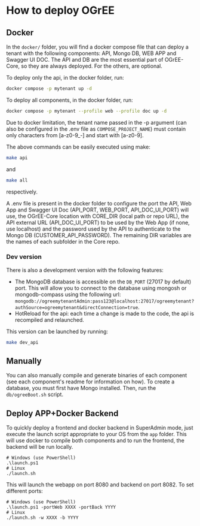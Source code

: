 # How to deploy OGrEE

## Docker

In the `docker/` folder, you will find a docker compose file that can deploy a tenant with the following components: API, Mongo DB, WEB APP and Swagger UI DOC. The API and DB are the most essential part of OGrEE-Core, so they are always deployed. For the others, are optional.

To deploy only the api, in the docker folder, run:

```bash
docker compose -p mytenant up -d
```

To deploy all components, in the docker folder, run:

```bash
docker compose -p mytenant --profile web --profile doc up -d
```

Due to docker limitation, the tenant name passed in the -p argument (can also be configured in the .env file as `COMPOSE_PROJECT_NAME`) must contain only characters from [a-z0-9_-] and start with [a-z0-9].

The above commands can be easily executed using make:

```bash
make api
```

and

```bash
make all
```

respectively.

A .env file is present in the docker folder to configure the port the API, Web App and Swagger UI Doc (API_PORT, WEB_PORT, API_DOC_UI_PORT) will use, the OGrEE-Core location with CORE_DIR (local path or repo URL), the API external URL (API_DOC_UI_PORT) to be used by the Web App (if none, use localhost) and the password used by the API to authenticate to the Mongo DB (CUSTOMER_API_PASSWORD). The remaining DIR variables are the names of each subfolder in the Core repo.

### Dev version

There is also a development version with the following features:

* The MongoDB database is accessible on the `DB_PORT` (27017 by default) port. This will allow you to connect to the database using mongosh or mongodb-compass using the following url: `mongodb://ogreemytenantAdmin:pass123@localhost:27017/ogreemytenant?authSource=ogreemytenant&directConnection=true`.
* HotReload for the api: each time a change is made to the code, the api is recompiled and relaunched.

This version can be launched by running:

```bash
make dev_api
```

## Manually

You can also manually compile and generate binaries of each component (see each component's readme for information on how). To create a database, you must first have Mongo installed. Then, run the `db/ogreeBoot.sh` script.

## Deploy APP+Docker Backend

To quickly deploy a frontend and docker backend in SuperAdmin mode, just execute the launch script appropriate to your OS from the `app` folder. This will use docker to compile both components and to run the frontend, the backend will be run locally.

```console
# Windows (use PowerShell)
.\launch.ps1
# Linux 
./launch.sh
```

This will launch the webapp on port 8080 and backend on port 8082. To set different ports:

```console
# Windows (use PowerShell)
.\launch.ps1 -portWeb XXXX -portBack YYYY
# Linux 
./launch.sh -w XXXX -b YYYY
```
